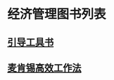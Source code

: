 # 经济管理图书列表
## [引导工具书](economic_management/guide_toolbox.md)
## [麦肯锡高效工作法](economic_management/麦肯锡高效工作法.md)